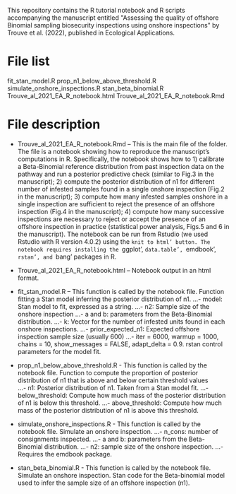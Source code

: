 This repository contains the R tutorial notebook and R scripts accompanying the manuscript entitled "Assessing the quality of offshore Binomial sampling biosecurity inspections using onshore inspections" by Trouve et al. (2022), published in Ecological Applications.

# File list
fit_stan_model.R
prop_n1_below_above_threshold.R
simulate_onshore_inspections.R
stan_beta_binomial.R
Trouve_al_2021_EA_R_notebook.html
Trouve_al_2021_EA_R_notebook.Rmd

# File description
* Trouve_al_2021_EA_R_notebook.Rmd – This is the main file of the folder. The file is a notebook showing how to reproduce the manuscript’s computations in R. Specifically, the notebook shows how to 1) calibrate a Beta-Binomial reference distribution from past inspection data on the pathway and run a posterior predictive check (similar to Fig.3 in the manuscript); 2) compute the posterior distribution of n1 for different number of infested samples found in a single onshore inspection (Fig.2 in the manuscript); 3) compute how many infested samples onshore in a single inspection are sufficient to reject the presence of an offshore inspection (Fig.4 in the manuscript); 4) compute how many successive inspections are necessary to reject or accept the presence of an offshore inspection in practice (statistical power analysis, Figs.5 and 6 in the manuscript). The notebook can be run from Rstudio (we used Rstudio with R version 4.0.2) using the `knit to html’ button. The notebook requires installing the `ggplot’, `data.table’, `emdbook’, `rstan’, and `bang’ packages in R.

* Trouve_al_2021_EA_R_notebook.html – Notebook output in an html format. 

* fit_stan_model.R – This function is called by the notebook file. Function fitting a Stan model inferring the posterior distribution of n1.
  ...- model: Stan model to fit, expressed as a string.
  ...- n2: Sample size of the onshore inspection
  ...- a and b: parameters from the Beta-Binomial distribution.
  ...- k: Vector for the number of infested units found in each onshore inspections.
  ...- prior_expected_n1: Expected offshore inspection sample size (usually 600)
  ...- iter = 6000, warmup = 1000, chains = 10, show_messages = FALSE, adapt_delta = 0.9. rstan control parameters for the model fit.

* prop_n1_below_above_threshold.R - This function is called by the notebook file. Function to compute the proportion of posterior distribution of n1 that is above and below certain threshold values    
  ...- n1: Posterior distribution of n1. Taken from a Stan model fit.
  ...- below_threshold: Compute how much mass of the posterior distribution of n1 is below this threshold.
  ...- above_threshold: Compute how much mass of the posterior distribution of n1 is above this threshold.

* simulate_onshore_inspections.R - This function is called by the notebook file. Simulate an onshore inspection. 
  ...- n_cons: number of consignments inspected. 
  ...- a and b: parameters from the Beta-Binomial distribution.
  ...- n2: sample size of the onshore inspection.
  ...- Requires the emdbook package.

* stan_beta_binomial.R - This function is called by the notebook file. Simulate an onshore inspection. Stan code for the Beta-binomial model used to infer the sample size of an offshore inspection (n1).

